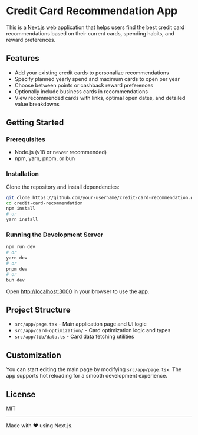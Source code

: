 # Credit Card Recommendation App

This is a [Next.js](https://nextjs.org) web application that helps users find the best credit card recommendations based on their current cards, spending habits, and reward preferences.

## Features

- Add your existing credit cards to personalize recommendations
- Specify planned yearly spend and maximum cards to open per year
- Choose between points or cashback reward preferences
- Optionally include business cards in recommendations
- View recommended cards with links, optimal open dates, and detailed value breakdowns

## Getting Started

### Prerequisites

- Node.js (v18 or newer recommended)
- npm, yarn, pnpm, or bun

### Installation

Clone the repository and install dependencies:

```bash
git clone https://github.com/your-username/credit-card-recommendation.git
cd credit-card-recommendation
npm install
# or
yarn install
```

### Running the Development Server

```bash
npm run dev
# or
yarn dev
# or
pnpm dev
# or
bun dev
```

Open [http://localhost:3000](http://localhost:3000) in your browser to use the app.

## Project Structure

- `src/app/page.tsx` - Main application page and UI logic
- `src/app/card-optimization/` - Card optimization logic and types
- `src/app/lib/data.ts` - Card data fetching utilities

## Customization

You can start editing the main page by modifying `src/app/page.tsx`. The app supports hot reloading for a smooth development experience.

## License

MIT

---

Made with ❤️ using Next.js.


